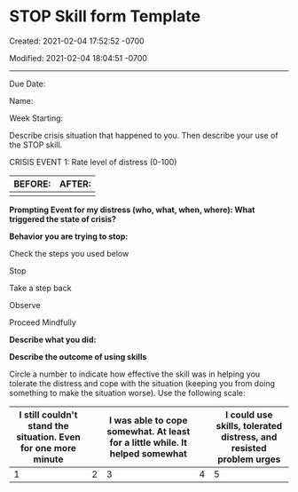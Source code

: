 # STOP Skill form Template

Created: 2021-02-04 17:52:52 -0700

Modified: 2021-02-04 18:04:51 -0700

---

Due Date:

Name:

Week Starting:

Describe crisis situation that happened to you. Then describe your use of the STOP skill.

CRISIS EVENT 1: Rate level of distress (0-100)

| BEFORE: | AFTER: |
|---------|--------|
|        |       |

**Prompting Event for my distress (who, what, when, where): What triggered the state of crisis?**

**Behavior you are trying to stop:**

Check the steps you used below

Stop

Take a step back

Observe

Proceed Mindfully

**Describe what you did:**

**Describe the outcome of using skills**

Circle a number to indicate how effective the skill was in helping you tolerate the distress and cope with the situation (keeping you from doing something to make the situation worse). Use the following scale:

| I still couldn't stand the situation. Even for one more minute |    | I was able to cope somewhat. At least for a little while. It helped somewhat |    | I could use skills, tolerated distress, and resisted problem urges |
|------------------|---------|---------------------|---------|------------------|
| 1                                                               | 2   | 3                                                                            | 4   | 5                                                                  |
